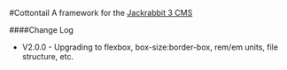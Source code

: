 #Cottontail
A framework for the <a href="http://scaredrabbit.com/web/jackrabbit-cms">Jackrabbit 3 CMS</a>

####Change Log
* V2.0.0 - Upgrading to flexbox, box-size:border-box, rem/em units, file structure, etc.
